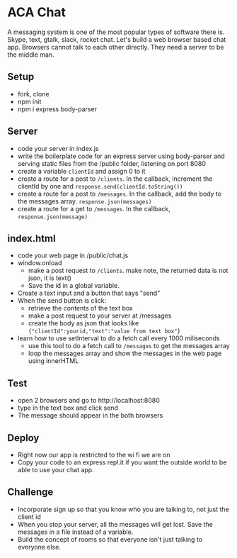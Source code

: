 # ACA Chat
A messaging system is one of the most popular types of software there is. Skype, text, gtalk, slack, rocket chat. Let's build a web browser based chat app. Browsers cannot talk to each other directly. They need a server to be the middle man.
## Setup
* fork, clone
* npm init
* npm i express body-parser

## Server
* code your server in index.js
* write the boilerplate code for an express server using body-parser and serving static files from the /public folder, listening on port 8080
* create a variable `clientId` and assign 0 to it
* create a route for a post to `/clients`. In the callback, increment the clientId by one and `response.send(clientId.toString())`
* create a route for a post to `/messages`. In the callback, add the body to the messages array. `response.json(messages)`
* create a route for a get to `/messages`. In the callback, `response.json(message)`

## index.html
* code your web page in /public/chat.js
* window.onload
  * make a post request to `/clients`. make note, the returned data is not json, it is text()
  * Save the id in a global variable.
* Create a text input and a button that says "send"
* When the send button is click:
  * retrieve the contents of the text box
  * make a post request to your server at /messages
  * create the body as json that looks like `{"clientId":yourid,"text":"value from text box"}`
* learn how to use setInterval to do a fetch call every 1000 miliseconds
  * use this tool to do a fetch call to `/messages` to get the messages array
  * loop the messages array and show the messages in the web page using innerHTML
## Test
* open 2 browsers and go to http://localhost:8080
* type in the text box and click send
* The message should appear in the both browsers
## Deploy
* Right now our app is restricted to the wi fi we are on
* Copy your code to an express repl.it if you want the outside world to be able to use your chat app.

## Challenge
* Incorporate sign up so that you know who you are talking to, not just the client id
* When you stop your server, all the messages will get lost. Save the messages in a file instead of a variable. 
* Build the concept of rooms so that everyone isn't just talking to everyone else.

